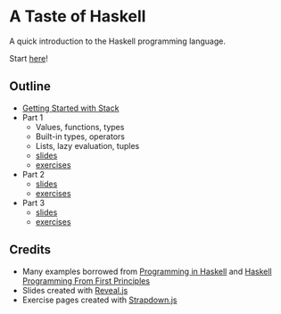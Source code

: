 # A Taste of Haskell

A quick introduction to the Haskell programming language.

Start [here](https://scarvalhojr.github.io/tasteofhaskell/)!

## Outline

* [Getting Started with Stack](https://scarvalhojr.github.io/tasteofhaskell/install.html)
* Part 1
  * Values, functions, types
  * Built-in types, operators
  * Lists, lazy evaluation, tuples
  * [slides](https://scarvalhojr.github.io/tasteofhaskell/part1.html)
  * [exercises](https://scarvalhojr.github.io/tasteofhaskell/exercises1.html)
* Part 2
  * [slides](https://scarvalhojr.github.io/tasteofhaskell/part2.html)
  * [exercises](https://scarvalhojr.github.io/tasteofhaskell/exercises2.html)
* Part 3
  * [slides](https://scarvalhojr.github.io/tasteofhaskell/part3.html)
  * [exercises](https://scarvalhojr.github.io/tasteofhaskell/exercises3.html)

## Credits

* Many examples borrowed from [Programming in Haskell](http://www.cs.nott.ac.uk/~pszgmh/pih.html)
  and [Haskell Programming From First Principles](http://haskellbook.com)
* Slides created with [Reveal.js](https://revealjs.com)
* Exercise pages created with [Strapdown.js](http://strapdownjs.com)
